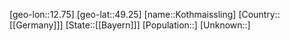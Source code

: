 ﻿---
location: [49.25,12.75]
type: City
tags:
- geo/City


SpocWebEntityId: 31593
isDeleted: false
confidential: public

---
[geo-lon::12.75]
[geo-lat::49.25]
[name::Kothmaissling]
[Country::[[Germany]]]
[State::[[Bayern]]]
[Population::]
[Unknown::]

